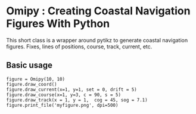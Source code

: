 # Omipy : Creating Coastal Navigation Figures With Python
This short class is a wrapper around pytikz to generate coastal navigation figures. Fixes, lines of positions, course, track, current, etc. 

## Basic usage
```
figure = Omipy(10, 10)
figure.draw_coord()
figure.draw_current(x=1, y=1, set = 0, drift = 5)
figure.draw_course(x=1, y=3, c = 90, s = 5)
figure.draw_track(x = 1, y = 1,  cog = 45, sog = 7.1)
figure.print_file('myfigure.png', dpi=500)
```
